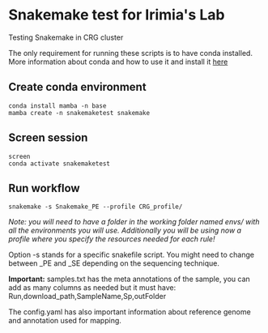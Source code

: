 # Snakemake test for Irimia's Lab
Testing Snakemake in CRG cluster

The only requirement for running these scripts is to have conda installed. More information about conda and how to use it and install it [here](https://bioconda.github.io/)


## Create conda environment

```{bash}
conda install mamba -n base
mamba create -n snakemaketest snakemake
```

## Screen session

```{bash}
screen
conda activate snakemaketest
```

## Run workflow

```{bash}
snakemake -s Snakemake_PE --profile CRG_profile/
```


*Note: you will need to have a folder in the working folder named envs/ with all the environments you will use. Additionally you will be using now a profile where you specify the resources needed for each rule!*

Option -s stands for a specific snakefile script. You might need to change between _PE and _SE depending on the sequencing technique. 

**Important:** samples.txt has the meta annotations of the sample, you can add as many columns as needed but it must have:
Run,download_path,SampleName,Sp,outFolder

The config.yaml has also important information about reference genome and annotation used for mapping. 

